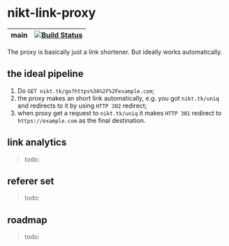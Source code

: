 # nikt-link-proxy

| main | [![Build Status](https://jenkins.srv0.tokarch.uk/buildStatus/icon?job=mainnika%2Fnikt-link-proxy%2Fmain)](https://jenkins.srv0.tokarch.uk/job/mainnika/job/nikt-link-proxy/job/main) |
|------|--------------------------------------------------------------------------------------------------------------------------------------------------------------------------------------|

The proxy is basically just a link shortener. But ideally works automatically.

## the ideal pipeline

1. Do `GET nikt.tk/go?https%3A%2F%2Fexample.com`;
2. the proxy makes an short link automatically, e.g. you got `nikt.tk/uniq` and redirects to it by using `HTTP 302` redirect;
3. when proxy get a request to `nikt.tk/uniq` it makes `HTTP 301` redirect to `https://example.com` as the final destination.

## link analytics

> todo:

## referer set

> todo:

## roadmap

> todo:
